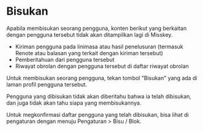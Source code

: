 # Bisukan

Apabila membisukan seorang pengguna, konten berikut yang berkaitan dengan pengguna tersebut tidak akan ditampilkan lagi di Misskey.

* Kiriman pengguna pada linimasa atau hasil penelusuran (termasuk Renote atau balasan yang terkait dengan kiriman tersebut)
* Pemberitahuan dari pengguna tersebut
* Riwayat obrolan dengan pengguna tersebut di daftar riwayat obrolan

Untuk membisukan seorang pengguna, tekan tombol "Bisukan" yang ada di laman profil pengguna tersebut.

Pengguna yang dibisukan tidak akan diberitahu bahwa ia telah dibisukan, dan juga tidak akan tahu siapa yang membisukannya.

Untuk megkonfirmasi daftar pengguna yang telah dibisukan, bisa lihat di pengaturan dengan menuju Pengaturan > Bisu / Blok.
